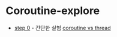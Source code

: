 # Coroutine-explore

- [step 0](https://github.com/ChangXXX/Android-explore/blob/main/Coroutine-explore/src/main/kotlin/time.kt) - 간단한 실험 [coroutine vs thread](https://velog.io/@min0505/Coroutine-%ED%83%90%ED%97%98%EC%9D%BC%EC%A7%80)